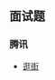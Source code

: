 ## 面试题
### 腾讯

- [逛街](https://github.com/lidonggg/Learning-notes/blob/master/algorithm/src/main/java/com/lidong/algorithm/interview/tencent/ShoppingTencent.java)
